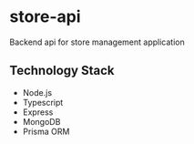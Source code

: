 # store-api
Backend api for store management application

## Technology Stack
- Node.js
- Typescript
- Express
- MongoDB
- Prisma ORM
